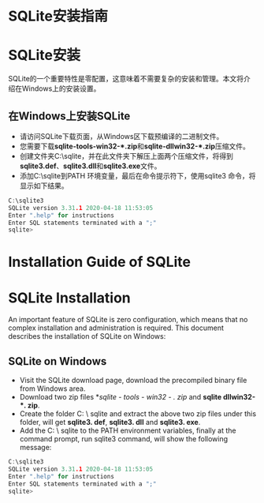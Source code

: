 # SQLite安装指南



# SQLite安装
SQLite的一个重要特性是零配置，这意味着不需要复杂的安装和管理。本文将介绍在Windows上的安装设置。

## 在Windows上安装SQLite
- 请访问SQLite下载页面，从Windows区下载预编译的二进制文件。
- 您需要下载**sqlite-tools-win32-*.zip**和**sqlite-dllwin32-*.zip**压缩文件。
- 创建文件夹C:\sqlite，并在此文件夹下解压上面两个压缩文件，将得到**sqlite3.def**、**sqlite3.dll**和**sqlite3.exe**文件。
- 添加C:\sqlite到PATH 环境变量，最后在命令提示符下，使用sqlite3 命令，将显示如下结果。

```C
C:\sqlite3
SQLite version 3.31.1 2020-04-18 11:53:05
Enter ".help" for instructions
Enter SQL statements terminated with a ";"
sqlite>
```







# Installation Guide of SQLite



# SQLite Installation
An important feature of SQLite is zero configuration, which means that no complex installation and administration is required. This document describes the installation of SQLite on Windows:

## SQLite on Windows
- Visit the SQLite download page, download the precompiled binary file from Windows area.
- Download two zip files **sqlite - tools - win32 - *. zip** and **sqlite dllwin32-*. zip**.
- Create the folder C: \ sqlite and extract the above two zip files under this folder, will get **sqlite3. def**, **sqlite3. dll** and **sqlite3. exe**.
- Add the C: \ sqlite to the PATH environment variables, finally at the command prompt, run sqlite3 command, will show the following message:

```C
C:\sqlite3
SQLite version 3.31.1 2020-04-18 11:53:05
Enter ".help" for instructions
Enter SQL statements terminated with a ";"
sqlite>
```